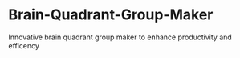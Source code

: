 # Brain-Quadrant-Group-Maker
Innovative brain quadrant group maker to enhance productivity and efficency
